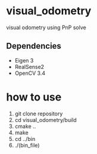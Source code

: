 # visual_odometry

visual odometry using PnP solve

## Dependencies
* Eigen 3
* RealSense2
* OpenCV 3.4

# how to use

  1. git clone repository
  2. cd visual_odometry/build
  3. cmake ..
  4. make
  5. cd ../bin
  6. ./(bin_file)
